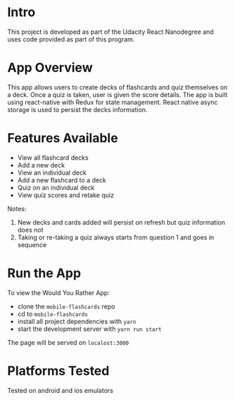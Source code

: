 # Intro
This project is developed as part of the Udacity React Nanodegree and uses code provided as part of this program.

# App Overview
This app allows users to create decks of flashcards and quiz themselves on a deck. 
Once a quiz is taken, user is given  the score details. The app is built using 
react-native with Redux for state management. React native async storage is used to 
persist the decks information.

# Features Available
* View all flashcard decks
* Add a new deck
* View an individual deck
* Add a new flashcard to a deck
* Quiz on an individual deck
* View quiz scores and retake quiz

Notes:
 1) New decks and cards added will persist on refresh but quiz information does not
 2) Taking or re-taking a quiz always starts from question 1 and goes in sequence

# Run the App
To view the Would You Rather App:
* clone the `mobile-flashcards` repo
* cd to `mobile-flashcards`
* install all project dependencies with `yarn`
* start the development server with `yarn run start`

The page will be served on `localost:3000`

# Platforms Tested
Tested on android and ios emulators

